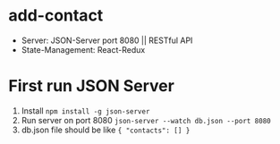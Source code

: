 # add-contact
* Server: JSON-Server port 8080 || RESTful API
* State-Management: React-Redux

# First run JSON Server
1) Install `npm install -g json-server`
2) Run server on port 8080 `json-server --watch db.json --port 8080`
3) db.json file should be like
`{
  "contacts": []
}`


